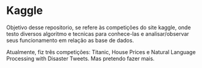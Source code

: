 # Kaggle

Objetivo desse repositorio, se refere às competições do site kaggle, onde testo diversos algoritmo e tecnicas para conhece-las e analisar/observar seus funcionamento em relação as base de dados.

Atualmente, fiz três competições: Titanic, House Prices e Natural Language Processing with Disaster Tweets. Mas pretendo fazer mais.
